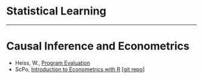 # Statistical Learning

---

# Causal Inference and Econometrics

 - Heiss, W., [Program Evaluation](https://evalsp20.classes.andrewheiss.com/syllabus/)
 - ScPo, [Introduction to Econometrics with R](https://daviddalpiaz.github.io/appliedstats/) [[git repo](https://github.com/ScPoEcon/ScPoEconometrics)]
